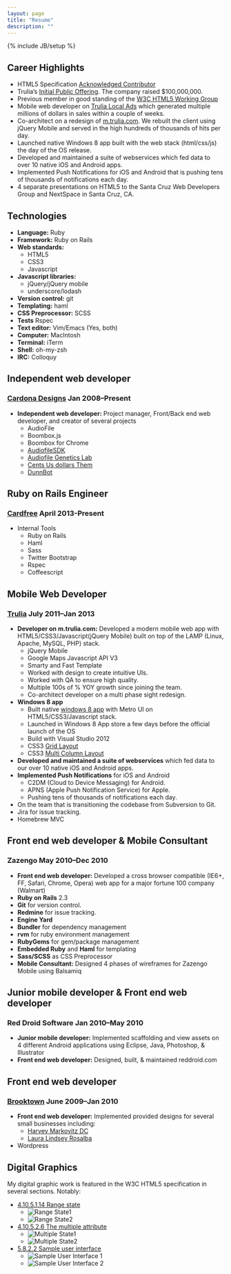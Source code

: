 ```yaml
---
layout: page
title: "Resume"
description: ""
---
```

{% include JB/setup %}

## Career Highlights

* HTML5 Specification [Acknowledged Contributor](http://www.w3.org/TR/2010/WD-html5-20100624/acknowledgements.html#acknowledgements)
* Trulia’s [Initial Public Offering](http://www.sec.gov/Archives/edgar/data/1349454/000119312512383756/d352334ds1a.htm). The company raised $100,000,000.
* Previous member in good standing of the [W3C HTML5 Working Group](http://www.w3.org/2000/09/dbwg/details?group=40318&public=1)
* Mobile web developer on [Trulia Local Ads](http://www.trulia.com/localads) which generated multiple millions of dollars in sales within a couple of weeks.
* Co-architect on a redesign of [m.trulia.com](http://m.trulia.com). We rebuilt the client using jQuery Mobile and served in the high hundreds of thousands of hits per day.
* Launched native Windows 8 app built with the web stack (html/css/js) the day of the OS release.
* Developed and maintained a suite of webservices which fed data to over 10 native iOS and Android apps.
* Implemented Push Notifications for iOS and Android that is pushing tens of thousands of notifications each day.
* 4 separate presentations on HTML5 to the Santa Cruz Web Developers Group and NextSpace in Santa Cruz, CA.

## Technologies

* **Language:** Ruby
* **Framework:** Ruby on Rails
* **Web standards:**
   * HTML5
   * CSS3
   * Javascript
* **Javascript libraries:** 
   * jQuery/jQuery mobile
   * underscore/lodash
* **Version control:** git
* **Templating:** haml
* **CSS Preprocessor:** SCSS
* **Tests** Rspec
* **Text editor:** Vim/Emacs (Yes, both)
* **Computer:** MacIntosh
* **Terminal:** iTerm
* **Shell:** oh-my-zsh
* **IRC:** Colloquy

## Independent web developer
### [Cardona Designs](http://cardonadesigns.com) Jan 2008–Present

* **Independent web developer:** Project manager, Front/Back end web developer, and creator of several projects
    * AudioFile
    * Boombox.js
    * Boombox for Chrome
    * [AudiofileSDK](https://github.com/cgcardona/audiofile_sdk)
    * [Audiofile Genetics Lab](http://audiofile-genetics-lab.herokuapp.com/)
    * [Cents Us dollars Them](http://cents-us-dollars-them.herokuapp.com/)
    * [DunnBot](https://github.com/cgcardona/dunn)

## Ruby on Rails Engineer
### [Cardfree](http://cardfree.com/) April 2013-Present
* Internal Tools 
    * Ruby on Rails
    * Haml
    * Sass
    * Twitter Bootstrap
    * Rspec
    * Coffeescript

## Mobile Web Developer
### [Trulia](http://trulia.com/) July 2011–Jan 2013

* **Developer on m.trulia.com:** Developed a modern mobile web app with HTML5/CSS3/Javascript(jQuery Mobile) built on top of the LAMP (Linux, Apache, MySQL, PHP) stack.
    * jQuery Mobile
    * Google Maps Javascript API V3
    * Smarty and Fast Template
    * Worked with design to create intuitive UIs.
    * Worked with QA to ensure high quality.
    * Multiple 100s of % YOY growth since joining the team.
    * Co-architect developer on a multi phase sight redesign.
* **Windows 8 app**
    * Built native [windows 8 app](http://apps.microsoft.com/windows/en-US/app/trulia-real-estate-homes-for/aaa2a256-90ca-4abd-938f-3788f598a235) with Metro UI on HTML5/CSS3/Javascript stack.
    * Launched in Windows 8 App store a few days before the official launch of the OS
    * Build with Visual Studio 2012
    * CSS3 [Grid Layout](http://goo.gl/uVchw)
    * CSS3 [Multi Column Layout](http://goo.gl/nqxRN)
* **Developed and maintained a suite of webservices** which fed data to our over 10 native iOS and Android apps.
* **Implemented Push Notifications** for iOS and Android
    * C2DM (Cloud to Device Messaging) for Android.
    * APNS (Apple Push Notification Service) for Apple.
    * Pushing tens of thousands of notifications each day.
* On the team that is transitioning the codebase from Subversion to Git.
* Jira for issue tracking.
* Homebrew MVC

## Front end web developer & Mobile Consultant
### Zazengo May 2010–Dec 2010

* **Front end web developer:** Developed a cross browser compatible (IE6+, FF, Safari, Chrome, Opera) web app for a major fortune 100 company (Walmart) 
* **Ruby on Rails** 2.3
* **Git** for version control.
* **Redmine** for issue tracking.
* **Engine Yard**
* **Bundler** for dependency management
* **rvm** for ruby environment management
* **RubyGems** for gem/package management
* **Embedded Ruby** and **Haml** for templating
* **Sass/SCSS** as CSS Preprocessor
* **Mobile Consultant:** Designed 4 phases of wireframes for Zazengo Mobile using Balsamiq

## Junior mobile developer & Front end web developer
### Red Droid Software Jan 2010–May 2010

* **Junior mobile developer:** Implemented scaffolding and view assets on 4 different Android applications using Eclipse, Java, Photoshop, & Illustrator
* **Front end web developer:** Designed, built, & maintained reddroid.com

## Front end web developer
### [Brooktown](http://brooktown.com/) June 2009–Jan 2010

* **Front end web developer:** Implemented provided designs for several small businesses including:
    * [Harvey Markovitz DC](http://www.hmarkovitzdc.com/)
    * [Laura Lindsey Rosalba](http://lauralindsayrosalba.com/)
* Wordpress

## Digital Graphics

My digital graphic work is featured in the W3C HTML5 specification in several sections. Notably:

* [4.10.5.1.14 Range state](http://goo.gl/TBcqt)
    * ![Range State1](http://www.cardonadesigns.com/img/whatwg-range-ex1.png "Range state1")
    * ![Range State2](http://www.cardonadesigns.com/img/whatwg-range-ex2.png "Range state1")
* [4.10.5.2.6 The multiple attribute](http://www.w3.org/html/wg/drafts/html/master/embedded-content-0.html#attr-input-multiple)
    * ![Multiple State1](http://www.cardonadesigns.com/img/whatwg-multiple-example-1.png "Multiple state1")
    * ![Multiple State2](http://www.cardonadesigns.com/img/whatwg-multiple-example-2.png "Multiple state2")
* [5.8.2.2 Sample user interface](http://www.w3.org/html/wg/drafts/html/master/embedded-content-0.html#custom-handlers)
    * ![Sample User Interface 1](http://www.cardonadesigns.com/img/whatwg-6_8-ex1.png "Sample User Interface 1")
    * ![Sample User Interface 2](http://www.cardonadesigns.com/img/whatwg-6_8-ex2.png "Sample User Interface 2")
